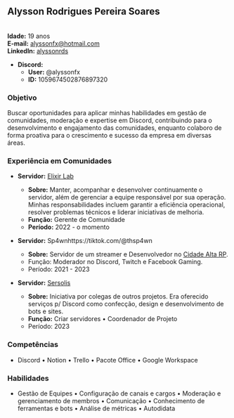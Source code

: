 ## Alysson Rodrigues Pereira Soares
<br>**Idade:** 19 anos
<br>**E-mail:** [alyssonfx@hotmail.com](mailto:alyssonfx@hotmail.com)
<br>**LinkedIn:** [alyssonrds](https://www.linkedin.com/in/alyssonrds)
- **Discord:**
  - **User:** @alyssonfx
  - **ID:** 1059674502876897320


### Objetivo
Buscar oportunidades para aplicar minhas habilidades em gestão de comunidades, moderação e expertise em Discord, contribuindo para o desenvolvimento e engajamento das comunidades, enquanto colaboro de forma proativa para o crescimento e sucesso da empresa em diversas áreas.

### Experiência em Comunidades

- **Servidor:** [Elixir Lab](https://discord.gg/elixirlab)
  - **Sobre:** Manter, acompanhar e desenvolver continuamente o servidor, além de gerenciar a equipe responsável por sua operação. Minhas responsabilidades incluem garantir a eficiência operacional, resolver problemas técnicos e liderar iniciativas de melhoria.
  - **Função:** Gerente de Comunidade
  - **Período:** 2022 - o momento

- **Servidor:** Sp4wnhttps://tiktok.com/@thsp4wn
  - **Sobre:** Servidor de um streamer e Desenvolvedor no [Cidade Alta RP](https://cidadealtarp.com). 
  - Função: Moderador no Discord, Twitch e Facebook Gaming.
  - Período: 2021 - 2023

- **Servidor:** [Sersolis](https://sersolis.netlify.app)
  - **Sobre:** Iniciativa por colegas de outros projetos. Era oferecido serviços p/ Discord como confecção, design e desenvolvimento de bots e sites.
  - **Função:** Criar servidores • Coordenador de Projeto
  - Período: 2023


### Competências
- Discord • Notion • Trello • Pacote Office • Google Workspace

### Habilidades
- Gestão de Equipes • Configuração de canais e cargos • Moderação e gerenciamento de membros • Comunicação • Conhecimento de ferramentas e bots • Análise de métricas • Autodidata
